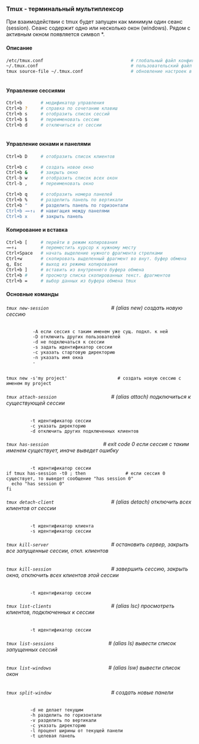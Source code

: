 ### Tmux - терминальный мультиплексор   
При взаимодействии с tmux будет запущен как минимум один сеанс (session). Сеанс содержит одно или несколько окон (windows).
Рядом с активным окном появляется символ *.

#### Описание
```bash
/etc/tmux.conf                                 # глобальный файл конфигурации  
~/.tmux.conf                                   # пользовательский файл конфигурации  
tmux source-file ~/.tmux.conf                  # обновление настроек в файле конфигурации  
 
```
#### Управление сессиями  
```bash
Ctrl+b       # модификатор управления  
Ctrl+b ?     # справка по сочетанию клавиш
Ctrl+b s     # отобразить список сессий
Ctrl+b $     # переименовать сессию  
Ctrl+b d     # отключиться от сессии  
     
```

#### Управление окнами и панелями  
```bash
Ctrl+b D     # отобразить список клиентов    

Ctrl+b c     # создать новое окно  
Ctrl+b &     # закрыть окно  
Ctrl-b w     # отобразить список всех окон
Ctrl-b ,     # переименовать окно  

Ctrl+b q     # отобразить номера панелей  
Ctrl+b %     # разделить панель по вертикали  
Ctrl+b "     # разделить панель по горизонтали 
Ctrl+b →←↑↓  # навигация между панелями  
Ctrl+b x     # закрыть панель  
```
#### Копирование и вставка    
```bash
Ctrl+b [     # перейти в режим копирования   
→←↑↓         # переместить курсор к нужному месту  
Ctrl+Space   # начать выделение нужного фрагмента стрелками  
Ctrl+w       # скопировать выделенный фрагмент во внут. буфер обмена  
q, Esc       # выход из режима копирования 
Ctrl+b ]     # вставить из внутреннего буфера обмена 
Ctrl+b #     # просмотр списка скопированных текст. фрагментов 
Ctrl+b =     # выбор данных из буфера обмена tmux
 ```

#### Основные команды
###### `tmux new-session                       `  # (alias new) создать новую сессию
```console
          -A если сессия с таким именем уже сущ. подкл. к ней
          -D отключить других пользователей
          -d не подключаться к сессии  
          -s задать идентификатор сессии  
          -с указать стартовую директорию
          -n указать имя окна
          - 
          

tmux new -s'my project'                   # создать новую сессию с именем my project
```

###### `tmux attach-session                    ` # (alias attach) подключиться к существующей сессии  
  ```console
           -t идентификатор сессии  
           -с указать директорию  
           -d отключить других подключенных клиентов  
```

###### `tmux has-session                    ` # exit code 0 если сессия с таким именем существует, иначе выведет ошибку  
  ```console
           -t идентификатор сессии   
if tmux has-session -t0 ; then               # если сессия 0 существует, то выведет сообщение "has session 0"
    echo "has session 0"
fi
```
          
###### `tmux detach-client                     ` # (alias detach) отключить всех клиентов от сессии  
```console
         -t идентификатор клиента  
         -s идентификатор сессии  
 ```

###### `tmux kill-server                       ` # остановить сервер, закрыть все запущенные сессии, откл. клиентов  

###### `tmux kill-session                      ` # завершить сессию, закрыть окна, отключить всех клиентов этой сессии  
```console
         -t идентификатор сессии  
```

###### `tmux list-clients                      ` # (alias lsc) просмотреть клиентов, подключенных к сессии
```console
         -t идентификатор сессии  
````

###### `tmux list-sessions                    ` # (alias ls) вывести список запущенных сессий  

###### `tmux list-windows                     ` # (alias lsw) вывести список окон 

###### `tmux split-window                      ` # создать новые панели  
```console
         -d не делает текущим 
         -h разделить по горизонтали   
         -v разделить по вертикали
         -c указать директорию
         -l процент ширины от текущей панели
         -t целевая панель
 ```
